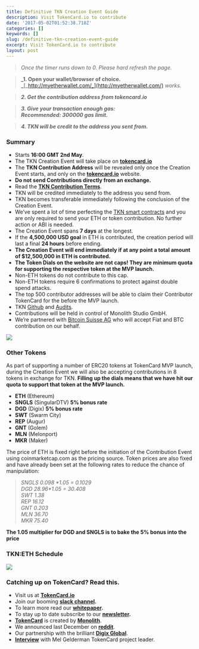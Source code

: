 ```yaml
---
title: Definitive TKN Creation Event Guide
description: Visit TokenCard.io to contribute
date: '2017-05-02T01:52:38.718Z'
categories: []
keywords: []
slug: /definitive-tkn-creation-event-guide
excerpt: Visit TokenCard.io to contribute
layout: post
---
```


> _Once the timer runs down to 0. Please hard refresh the page._

> **_1\. Open your wallet/browser of choice.  
> _**[_http://myetherwallet.com/_](http://myetherwallet.com/) _works._

> **_2\. Get the contribution address from tokencard.io_**

> **_3\. Give your transaction enough gas:  
> Recommended: 300000 gas limit._**

> **_4\. TKN will be credit to the address you sent from._**

### Summary

*   Starts **16:00 GMT 2nd May**.
*   The TKN Creation Event will take place on [**tokencard.io**](http://tokencard.io)
*   The **TKN Contribution Address** will be revealed only once the Creation Event starts, and only on the  [**tokencard.io**](http://tokencard.io)  website.
*   **Do not send Contributions directly from an exchange.**
*   Read the [**TKN Contribution Terms**](http://tokencard.io/TKNCreationTerms.pdf).
*   TKN will be credited immediately to the address you send from.
*   TKN becomes transferable immediately following the conclusion of the Creation Event.
*   We’ve spent a lot of time perfecting the [TKN smart contracts](https://github.com/MonolithDAO/token) and you are only required to send your ETH or token contribution. No further action or ABI is needed.
*   The Creation Event spans **7 days** at the longest.
*   If the **4,500,000 USD goal** in ETH is contributed, the creation period will last a final **24 hours** before ending.
*   **The Creation Event will end immediately if at any point a total amount of $12,500,000 in ETH is contributed.**
*   **The Token Dials on the website are not caps! They are minimum quota for supporting the respective token at the MVP launch.**
*   Non-ETH tokens do not contribute to this cap.
*   Non-ETH tokens require 6 confirmations to protect against double spend attacks.
*   The top 500 contributor addresses will be able to claim their Contributor TokenCard for the before the MVP launch.
*   TKN [Github](https://github.com/MonolithDAO/token) and [Audits](https://github.com/MonolithDAO/token/blob/master/audit/TokenSaleAudit.pdf).
*   Contributions will be held in control of Monolith Studio GmbH.
*   We’re partnered with [Bitcoin Suisse AG](http://www.bitcoinsuisse.ch/monolith/) who will accept Fiat and BTC contribution on our behalf.

![](/images/1__LynADtvtWirGPd__hO__yCtg.png)

### **Other Tokens**

As part of supporting a number of ERC20 tokens at TokenCard MVP launch, during the Creation Event we will also be accepting contributions in 8 tokens in exchange for TKN. **Filling up the dials means that we have hit our quota to support that token at the MVP launch.**

*   **ETH** (Ethereum)
*   **SNGLS** (SingularDTV) **5% bonus rate**
*   **DGD** (Digix) **5% bonus rate**
*   **SWT** (Swarm City)
*   **REP** (Augur)
*   **GNT** (Golem)
*   **MLN** (Melonport)
*   **MKR** (Maker)

The price of ETH is fixed right before the initiation of the Contribution Event using coinmarketcap.com as the pricing source. Token prices are also fixed and have already been set at the following rates to reduce the chance of manipulation:

> _SNGLS 0.098 \*1.05 = 0.1029  
> DGD 28.96\*1.05 = 30.408  
> SWT 1.38  
> REP 16.12   
> GNT 0.203   
> MLN 36.70  
> MKR 75.40_

**The 1.05 multiplier for DGD and SNGLS is to bake the 5% bonus into the price**

### **TKN:ETH Schedule**

![](/images/1__rq__1DJh9tNph3VgHonhl6g.png)

### Catching up on TokenCard? Read this.

*   Visit us at [**TokenCard.io**](http://tokencard.io)
*   Join our  booming [**slack channel**](https://tokencard-team.herokuapp.com/)**.**
*   To learn more read our [**whitepaper**](http://tokencard.io/tokencard_whitepaper.pdf)**.**
*   To stay up to date subscribe to our  [**newsletter**](http://eepurl.com/cpHoLf)**.**
*   [**TokenCard**](http://tokencard.io) is created by [**Monolith**](http://monolith.ventures).
*   We announced last December on [**reddit**](https://www.google.com/url?sa=t&rct=j&q=&esrc=s&source=web&cd=1&cad=rja&uact=8&ved=0ahUKEwj5j-3hqrfTAhUH4WMKHY5YBHMQFggkMAA&url=https%3A%2F%2Fwww.reddit.com%2Fr%2Fethereum%2Fcomments%2F5gtb7p%2Fintroducing_tokencard_the_ether_and_erc20%2F&usg=AFQjCNHlpRYzJOEAUDhMVF5HL7VXFE4KMw).
*   Our partnership with the brilliant [**Digix Global**](https://medium.com/@Digix/digix-global-and-monolith-studio-announce-a-strategic-partnership-to-create-a-secure-dgx-powered-71a52d1974f8).
*   [**Interview**](https://cointelegraph.com/news/podcast-mel-gelderman-venturing-into-the-web3) with Mel Gelderman TokenCard project leader.